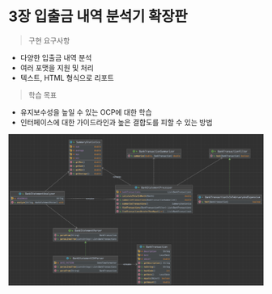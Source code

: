 # 3장 입출금 내역 분석기 확장판

> 구현 요구사항

- 다양한 입출금 내역 분석
- 여러 포맷을 지원 및 처리
- 텍스트, HTML 형식으로 리포트

> 학습 목표

- 유지보수성을 높일 수 있는 OCP에 대한 학습
- 인터페이스에 대한 가이드라인과 높은 결합도를 피할 수 있는 방법

![img.png](img.png)